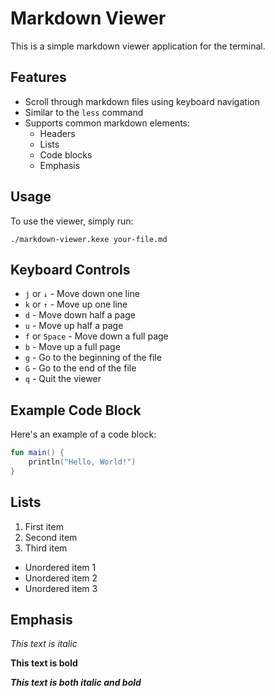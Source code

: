 # Markdown Viewer

This is a simple markdown viewer application for the terminal.

## Features

- Scroll through markdown files using keyboard navigation
- Similar to the `less` command
- Supports common markdown elements:
  - Headers
  - Lists
  - Code blocks
  - Emphasis

## Usage

To use the viewer, simply run:

```
./markdown-viewer.kexe your-file.md
```

## Keyboard Controls

- `j` or `↓` - Move down one line
- `k` or `↑` - Move up one line
- `d` - Move down half a page
- `u` - Move up half a page
- `f` or `Space` - Move down a full page
- `b` - Move up a full page
- `g` - Go to the beginning of the file
- `G` - Go to the end of the file
- `q` - Quit the viewer

## Example Code Block

Here's an example of a code block:

```kotlin
fun main() {
    println("Hello, World!")
}
```

## Lists

1. First item
2. Second item
3. Third item

- Unordered item 1
- Unordered item 2
- Unordered item 3

## Emphasis

*This text is italic*

**This text is bold**

***This text is both italic and bold***